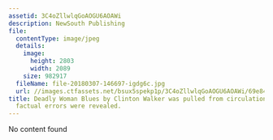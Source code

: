```yaml
---
assetid: 3C4oZllwlqGoAOGU6AOAWi
description: NewSouth Publishing
file:
  contentType: image/jpeg
  details:
    image:
      height: 2803
      width: 2089
    size: 982917
  fileName: file-20180307-146697-igdg6c.jpg
  url: //images.ctfassets.net/bsux5spekp1p/3C4oZllwlqGoAOGU6AOAWi/69e84862aff53070786a824242653104/file-20180307-146697-igdg6c.jpg
title: Deadly Woman Blues by Clinton Walker was pulled from circulation after various
  factual errors were revealed.
---
```

No content found